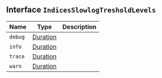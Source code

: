 ## Interface `IndicesSlowlogTresholdLevels`

| Name | Type | Description |
| - | - | - |
| `debug` | [Duration](./Duration.md) | &nbsp; |
| `info` | [Duration](./Duration.md) | &nbsp; |
| `trace` | [Duration](./Duration.md) | &nbsp; |
| `warn` | [Duration](./Duration.md) | &nbsp; |
